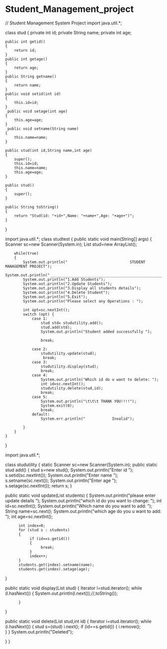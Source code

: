 # Student_Management_project
// Student Management System Project
import java.util.*;

class stud
{
    private int id;
    private String name;
    private int age;

    public int getid()
    {
        return id;
    }
    public int getage()
    {
        return age;
    }
    public String getname()
    {
        return name;
    }
    public void setid(int id)
    {
        this.id=id;
    }
     public void setage(int age)
    {
        this.age=age;
    }
     public void setname(String name)
    {
        this.name=name;
    }

    public stud(int id,String name,int age)
    {
        super();
        this.id=id;
        this.name=name;
        this.age=age;
    }

    public stud()
    {
        super();
    }

    public String toString()
    {
        return "Stud(id: "+id+",Name: "+name+",Age: "+age+")";
    }

}


import java.util.*;
class studtest
{
    public static void main(String[] args) 
    {
        Scanner sc=new Scanner(System.in);
        List<stud> stud=new ArrayList<stud>();
        
        while(true) 
        {
            System.out.println("                            STUDENT MANAGEMENT PROJECT");
            System.out.println("_________________________________________________________________________________");
            System.out.println("1.Add Students");
            System.out.println("2.Update Students");
            System.out.println("3.Display all students details");
            System.out.println("4.Delete Student");
            System.out.println("5.Exit");
            System.out.println("Please select any Operations : "); 
            
            int opt=sc.nextInt();
            switch (opt) {
                case 1:
                    stud std= studutility.add();
                    stud.add(std);
                    System.out.println("Student added successfully ");
                    
                    break;
            
                case 2:
                    studutility.update(stud);
                     break;
                case 3:
                    studutility.display(stud);
                    break;
                case 4:
                    System.out.println("Which id do u want to delete: ");
                    int id=sc.nextInt();
                    studutility.delete(stud,id);
                    break;
                case 5:
                    System.out.println("\t\t\t THANK YOU!!!!");
                    System.exit(0);
                    break;
                default:
                    System.err.println("            Invalid");

            }
        }
    }
}


import java.util.*;

class studutility
{
   static Scanner sc=new Scanner(System.in);
   public static stud add()
   {
        stud s=new stud();
        System.out.println("Enter id ");
        s.setid(sc.nextInt());
        System.out.println("Enter name ");
        s.setname(sc.next());
        System.out.println("Enter age ");
        s.setage(sc.nextInt());
        return s;
   } 

   public static void update(List<stud> students)
   {
          System.out.println("please enter update details ");
          System.out.println("which id do you want to change: ");
          int id=sc.nextInt();
          System.out.println("Which name do you want to add: ");
          String name=sc.next();
          System.out.println("which age do you u want to add: ");
          int age=sc.nextInt();

          int index=0;
          for (stud s : students) 
          {
               if (id==s.getid())
               {
                    break;     
               }
               index++;
          }
          students.get(index).setname(name);
          students.get(index).setage(age);
   }

   public static void display(List<stud> stud)
   {
          Iterator l=stud.iterator();
          while (l.hasNext()) 
          {
               System.out.println(l.next());//,toString());
               
          }
   }

   public static void delete(List<stud> stud,int id)
   {
          Iterator i=stud.iterator();
          while (i.hasNext())
          {
               stud s=(stud) i.next();
               if (id==s.getid()) 
               {
                    i.remove();    
               }
          }
          System.out.println("Deleted");

   }
}
